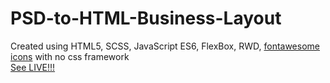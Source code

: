 # PSD-to-HTML-Business-Layout
Created using HTML5, SCSS, JavaScript ES6, FlexBox, RWD, <a href="https://fontawesome.com/">fontawesome icons</a> with no css framework
<br/>
<a href='https://mykolajkrusser.github.io/PSD-to-HTML-Business-Layout/'>See LIVE!!!</a>
